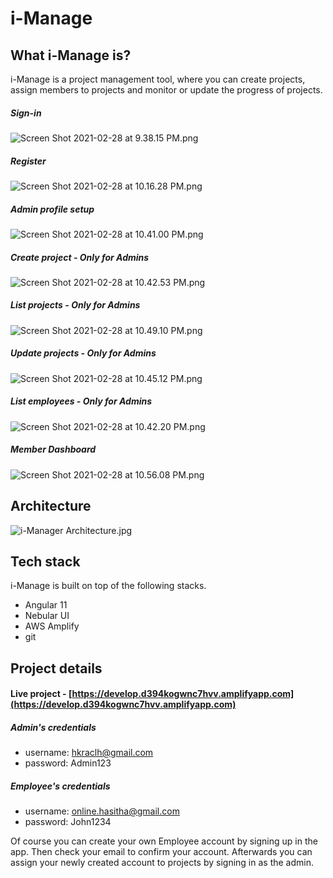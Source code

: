 # i-Manage

## What i-Manage is?

i-Manage is a project management tool, where you can create projects, assign members to projects and monitor or update the progress of projects.

##### Sign-in

![Screen Shot 2021-02-28 at 9.38.15 PM.png](https://cdn.hashnode.com/res/hashnode/image/upload/v1614532804310/iHgdVMiHf.png)

##### Register

![Screen Shot 2021-02-28 at 10.16.28 PM.png](https://cdn.hashnode.com/res/hashnode/image/upload/v1614532833707/lHcVq_IZR.png)

##### Admin profile setup

![Screen Shot 2021-02-28 at 10.41.00 PM.png](https://cdn.hashnode.com/res/hashnode/image/upload/v1614532859011/QCo11CJWr.png)

##### Create project - Only for Admins

![Screen Shot 2021-02-28 at 10.42.53 PM.png](https://cdn.hashnode.com/res/hashnode/image/upload/v1614532929942/5y7tS_Ww_.png)

##### List projects - Only for Admins

![Screen Shot 2021-02-28 at 10.49.10 PM.png](https://cdn.hashnode.com/res/hashnode/image/upload/v1614532958827/cUcs4DpZA.png)

##### Update projects - Only for Admins

![Screen Shot 2021-02-28 at 10.45.12 PM.png](https://cdn.hashnode.com/res/hashnode/image/upload/v1614533026527/9BUF4OEOB.png)

##### List employees - Only for Admins

![Screen Shot 2021-02-28 at 10.42.20 PM.png](https://cdn.hashnode.com/res/hashnode/image/upload/v1614532989191/rUSbpp6KM.png)

##### Member Dashboard

![Screen Shot 2021-02-28 at 10.56.08 PM.png](https://cdn.hashnode.com/res/hashnode/image/upload/v1614533242743/62dSb7Ryd.png)

## Architecture


![i-Manager Architecture.jpg](https://cdn.hashnode.com/res/hashnode/image/upload/v1614520792335/jNQZqkuxz.jpeg)

## Tech stack

i-Manage is built on top of the following stacks.

- Angular 11
- Nebular UI
- AWS Amplify
- git

## Project details

#### Live project -  [https://develop.d394kogwnc7hvv.amplifyapp.com](https://develop.d394kogwnc7hvv.amplifyapp.com) 
##### Admin's credentials
- username: hkraclh@gmail.com
- password: Admin123

##### Employee's credentials
- username: online.hasitha@gmail.com
- password: John1234

Of course you can create your own Employee account by signing up in the app. Then check your email to confirm your account. Afterwards you can assign your newly created account to projects by signing in as the admin.
